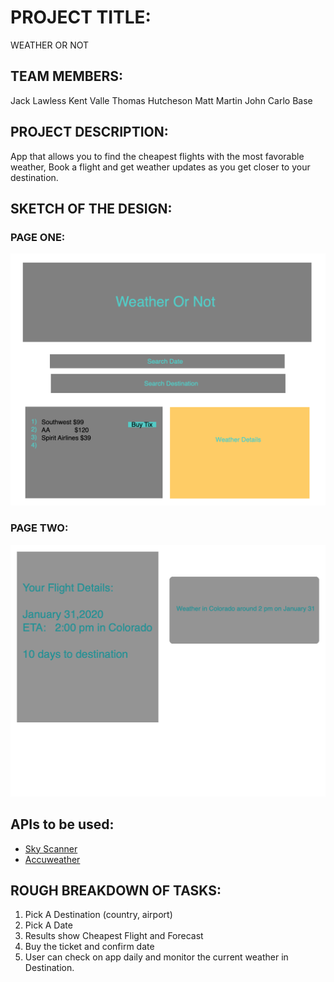 # PROJECT TITLE:   
WEATHER OR NOT

## TEAM MEMBERS:
Jack Lawless
Kent Valle
Thomas Hutcheson
Matt Martin
John Carlo Base

## PROJECT DESCRIPTION:

App that allows you to find the cheapest flights with the  most favorable weather, Book a flight and get weather updates as you get closer to your destination. 

## SKETCH OF THE DESIGN:

### PAGE ONE:
!["First Page"](https://github.com/KentValle1/Weather-Or-Not/blob/matt/docs/img/first_page.png?raw=true)

### PAGE TWO:
!["Second Page"](https://github.com/KentValle1/Weather-Or-Not/blob/matt/docs/img/second_page.png?raw=true)

## APIs to be used:
* [Sky Scanner](https://skyscanner.github.io/slate/)
* [Accuweather](https://developer.accuweather.com)

## ROUGH BREAKDOWN OF TASKS:
1. Pick A Destination (country, airport)
2. Pick A Date 
3. Results show Cheapest Flight and Forecast 
4. Buy the ticket and confirm date
5. User can check on app daily and monitor the current weather in Destination.

